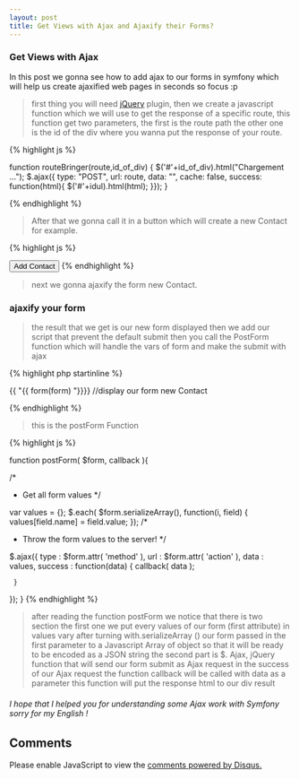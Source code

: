```yaml
---
layout: post
title: Get Views with Ajax and Ajaxify their Forms?
---
```

<link rel="stylesheet" href="//cdnjs.cloudflare.com/ajax/libs/highlight.js/8.7/styles/default.min.css">
<script src="//cdnjs.cloudflare.com/ajax/libs/highlight.js/8.7/highlight.min.js"></script>



<h3>Get Views with Ajax</h3>
In this post we gonna see how to add ajax to our forms in symfony which will help us create ajaxified web pages in seconds so focus :p

  >first thing you will need [jQuery](https://jquery.com/) plugin,
   then we create a javascript function which we will use to get the response of a specific route, this function get two parameters, the first is the route path the other one is the id of the div where you wanna put the response of your route.


  {% highlight js %}

<script src="https://ajax.googleapis.com/ajax/libs/jquery/1.11.3/jquery.min.js"></script>

  function routeBringer(route,id_of_div) {
    $('#'+id_of_div).html("Chargement ...");
    $.ajax({
      type: "POST",
      url: route,
      data: "",
      cache: false,
      success: function(html){ $('#'+idul).html(html); }});
}


  {% endhighlight %}

  >After that we gonna  call it in a button which will create a new Contact for example.

{% highlight js %}

<div id='div_id'>

</div>
<button  onclick="routeBringer('{{ path('contact_new') }}','div_id')">Add Contact   </button>
{% endhighlight %}

>next we gonna ajaxify the form new Contact.

<h3>ajaxify your form</h3>

>the result that we get is our new form displayed then we add our script that prevent the default submit then you call the PostForm function which will handle the vars of form and make the submit with ajax

{% highlight php startinline %}


{{ "{{ form(form) "}}}} //display our form new Contact

<script>

$(document).ready(function(){
        var forms = ['[ name="{{ "{{ form.vars.full_name "}}}}"]'];

        $( forms.join(',') ).submit( function( e ){

        e.preventDefault();                         //prevent the default submit of our form
        postForm( $(this), function( response ){    //call our Function PostForm and pass as first variable the form attribute name
        $("#div_id").html(response)});          //put the response in the div result


             return false;
        });
    });

</script>


{% endhighlight %}

>this is the postForm Function

{% highlight js %}

function postForm( $form, callback ){


 /*
  * Get all form values
  */

 var values = {};
 $.each( $form.serializeArray(), function(i, field) {
     values[field.name] = field.value;
 });
 /*
  * Throw the form values to the server!
  */

 $.ajax({
     type        : $form.attr( 'method' ),
     url         : $form.attr( 'action' ),
     data        : values,
     success     : function(data) {
         callback( data );


     }
 });
}
{% endhighlight %}


>  after reading the function postForm we notice that there is two section the first one we put every values of our form (first attribute) in values vary after turning with.serializeArray () our form passed in the first parameter to a Javascript Array of object so that it will be ready to be encoded as a JSON string the second part is $. Ajax, jQuery function that will send our form submit as Ajax request in the success of our Ajax request the function callback will be called with data as a parameter this function will put the response html to our div result


<h6>I hope that I helped you for understanding some Ajax work with Symfony sorry for my English !</h6>

<section class="post-comments">
  <h2>Comments</h2>
  <div id="disqus_thread"></div>
</section>

<script type="text/javascript">
    var disqus_shortname = 'achreftlili';
    (function() {
        var dsq = document.createElement('script'); dsq.type = 'text/javascript'; dsq.async = true;
        dsq.src = 'http://' + disqus_shortname + '.disqus.com/embed.js';
        (document.getElementsByTagName('head')[0] || document.getElementsByTagName('body')[0]).appendChild(dsq);
    })();
</script>
<noscript>Please enable JavaScript to view the <a href="http://disqus.com/?ref_noscript">comments powered by Disqus.</a></noscript>
